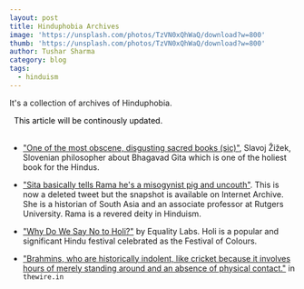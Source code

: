 ```yaml
---
layout: post
title: Hinduphobia Archives
image: 'https://unsplash.com/photos/TzVN0xQhWaQ/download?w=800'
thumb: 'https://unsplash.com/photos/TzVN0xQhWaQ/download?w=800' 
author: Tushar Sharma
category: blog
tags:
  - hinduism
---
```


It's a collection of archives of Hinduphobia.<!-- truncate_here -->

<link rel="stylesheet" href="{{ root_url }}/css/books.css" />

<!-- disclaimer -->
<div style="margin: 0 auto" class="cl disclaimer">
  <i class="icon-star"></i>
    <span style="color:black"> &nbsp;&nbsp;This article will be continously updated.
    </span> 
</div>
<br>

* ["One of the most obscene, disgusting sacred books (sic)"](https://www.youtube.com/watch?v=6xUuzrzmFac),  Slavoj Žižek, Slovenian philosopher about Bhagavad Gita which is one of the holiest book for the Hindus.

* ["Sita basically tells Rama he's a misogynist pig and uncouth"](https://web.archive.org/web/20210823215224/https://twitter.com/AudreyTruschke/status/987062962010640384). This is now a deleted tweet but the snapshot is available on Internet Archive. She is a historian of South Asia and an associate professor at Rutgers University. Rama is a revered deity in Hinduism.

* ["Why Do We Say No to Holi?"](https://browngirlmagazine.com/why-do-we-say-no-to-holi-a-guide-to-challenge-casteism/) by Equality Labs. Holi is a popular and significant Hindu festival celebrated as the Festival of Colours.

* ["Brahmins, who are historically indolent, like cricket because it involves hours of merely standing around and an absence of physical contact."](https://thewire.in/caste/does-india-need-a-caste-based-quota-in-cricket) in `thewire.in`